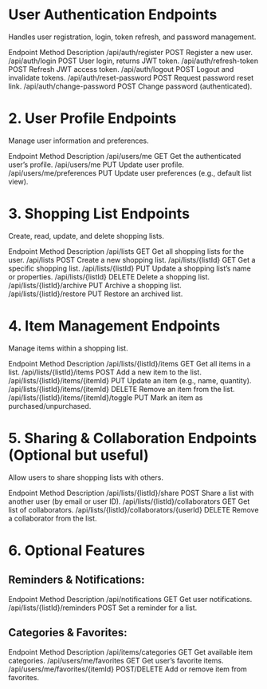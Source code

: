 # User Authentication Endpoints
Handles user registration, login, token refresh, and password management.

Endpoint                        Method	    Description
/api/auth/register	            POST	    Register a new user.
/api/auth/login	                POST	    User login, returns JWT token.
/api/auth/refresh-token	        POST	    Refresh JWT access token.
/api/auth/logout	            POST	    Logout and invalidate tokens.
/api/auth/reset-password	    POST	    Request password reset link.
/api/auth/change-password	    POST	    Change password (authenticated).

# 2. User Profile Endpoints
Manage user information and preferences.

Endpoint	                    Method	    Description
/api/users/me	                GET	        Get the authenticated user’s profile.
/api/users/me	                PUT	        Update user profile.
/api/users/me/preferences	    PUT	        Update user preferences (e.g., default list view).

# 3. Shopping List Endpoints
Create, read, update, and delete shopping lists.

Endpoint	                    Method	    Description
/api/lists	                    GET	        Get all shopping lists for the user.
/api/lists	                    POST	    Create a new shopping list.
/api/lists/{listId}	            GET	        Get a specific shopping list.
/api/lists/{listId}	            PUT	        Update a shopping list’s name or properties.
/api/lists/{listId}	            DELETE	    Delete a shopping list.
/api/lists/{listId}/archive	    PUT	        Archive a shopping list.
/api/lists/{listId}/restore	    PUT	        Restore an archived list.

# 4. Item Management Endpoints
Manage items within a shopping list.

Endpoint	                                Method	    Description
/api/lists/{listId}/items	                GET	        Get all items in a list.
/api/lists/{listId}/items	                POST	    Add a new item to the list.
/api/lists/{listId}/items/{itemId}	        PUT	        Update an item (e.g., name, quantity).
/api/lists/{listId}/items/{itemId}	        DELETE	    Remove an item from the list.
/api/lists/{listId}/items/{itemId}/toggle	PUT	        Mark an item as purchased/unpurchased.

# 5. Sharing & Collaboration Endpoints (Optional but useful)
Allow users to share shopping lists with others.

Endpoint	                                Method	    Description
/api/lists/{listId}/share	                POST	    Share a list with another user (by email or user ID).
/api/lists/{listId}/collaborators	        GET	        Get list of collaborators.
/api/lists/{listId}/collaborators/{userId}	DELETE	    Remove a collaborator from the list.

# 6. Optional Features
## Reminders & Notifications:

Endpoint	                        Method	    Description
/api/notifications	                GET	        Get user notifications.
/api/lists/{listId}/reminders	    POST	    Set a reminder for a list.

## Categories & Favorites:
Endpoint	                        Method	        Description
/api/items/categories	            GET	            Get available item categories.
/api/users/me/favorites	            GET	            Get user’s favorite items.
/api/users/me/favorites/{itemId}	POST/DELETE	    Add or remove item from favorites.
